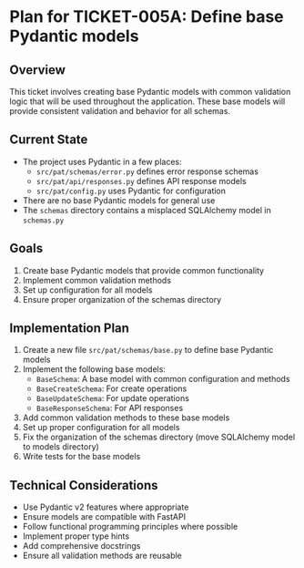 # Plan for TICKET-005A: Define base Pydantic models

## Overview
This ticket involves creating base Pydantic models with common validation logic that will be used throughout the application. These base models will provide consistent validation and behavior for all schemas.

## Current State
- The project uses Pydantic in a few places:
  - `src/pat/schemas/error.py` defines error response schemas
  - `src/pat/api/responses.py` defines API response models
  - `src/pat/config.py` uses Pydantic for configuration
- There are no base Pydantic models for general use
- The `schemas` directory contains a misplaced SQLAlchemy model in `schemas.py`

## Goals
1. Create base Pydantic models that provide common functionality
2. Implement common validation methods
3. Set up configuration for all models
4. Ensure proper organization of the schemas directory

## Implementation Plan
1. Create a new file `src/pat/schemas/base.py` to define base Pydantic models
2. Implement the following base models:
   - `BaseSchema`: A base model with common configuration and methods
   - `BaseCreateSchema`: For create operations
   - `BaseUpdateSchema`: For update operations
   - `BaseResponseSchema`: For API responses
3. Add common validation methods to these base models
4. Set up proper configuration for all models
5. Fix the organization of the schemas directory (move SQLAlchemy model to models directory)
6. Write tests for the base models

## Technical Considerations
- Use Pydantic v2 features where appropriate
- Ensure models are compatible with FastAPI
- Follow functional programming principles where possible
- Implement proper type hints
- Add comprehensive docstrings
- Ensure all validation methods are reusable